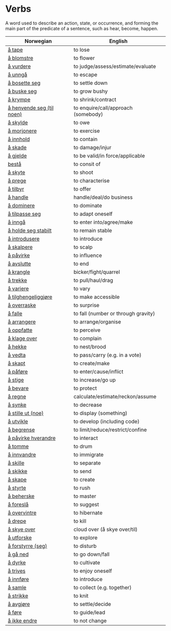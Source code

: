 # Verbs

A word used to describe an action, state, or occurrence, and forming the main part of the predicate of a sentence, such as hear, become, happen.

| Norwegian | English |
| --- | --- |
| [å tape](https://www.ordnett.no/search?language=no&phrase=å%20tape) | to lose |
| [å blomstre](https://www.ordnett.no/search?language=no&phrase=å%20blomstre) | to flower |
| [å vurdere](https://www.ordnett.no/search?language=no&phrase=å%20vurdere) | to judge/assess/estimate/evaluate |
| [å unngå](https://www.ordnett.no/search?language=no&phrase=å%20unngå) | to escape |
| [å bosette seg](https://www.ordnett.no/search?language=no&phrase=å%20bosette%20seg) | to settle down |
| [å buske seg](https://www.ordnett.no/search?language=no&phrase=å%20buske%20seg) | to grow bushy |
| [å krympe](https://www.ordnett.no/search?language=no&phrase=å%20krympe) | to shrink/contract |
| [å henvende seg (til noen)](https://www.ordnett.no/search?language=no&phrase=å%20henvende%20seg%20(til%20noen)) | to enquire/call/approach (somebody) |
| [å skylde](https://www.ordnett.no/search?language=no&phrase=å%20skylde) | to owe |
| [å morjonere](https://www.ordnett.no/search?language=no&phrase=å%20morjonere) | to exercise |
| [å innhold](https://www.ordnett.no/search?language=no&phrase=å%20innhold) | to contain |
| [å skade](https://www.ordnett.no/search?language=no&phrase=å%20skade) | to damage/injur |
| [å gjelde](https://www.ordnett.no/search?language=no&phrase=å%20gjelde) | to be valid/in force/applicable |
| [bestå](https://www.ordnett.no/search?language=no&phrase=bestå) | to consit of |
| [å skyte](https://www.ordnett.no/search?language=no&phrase=å%20skyte) | to shoot |
| [å prege](https://www.ordnett.no/search?language=no&phrase=å%20prege) | to characterise |
| [å tilbyr](https://www.ordnett.no/search?language=no&phrase=å%20tilbyr) | to offer |
| [å handle](https://www.ordnett.no/search?language=no&phrase=å%20handle) | handle/deal/do business |
| [å dominere](https://www.ordnett.no/search?language=no&phrase=å%20dominere) | to dominate |
| [å tilpasse seg](https://www.ordnett.no/search?language=no&phrase=å%20tilpasse%20seg) | to adapt oneself |
| [å inngå](https://www.ordnett.no/search?language=no&phrase=å%20inngå) | to enter into/agree/make |
| [å holde seg stabilt](https://www.ordnett.no/search?language=no&phrase=å%20holde%20seg%20stabilt) | to remain stable |
| [å introdusere](https://www.ordnett.no/search?language=no&phrase=å%20introdusere) | to introduce |
| [å skalpere](https://www.ordnett.no/search?language=no&phrase=å%20skalpere) | to scalp |
| [å påvirke](https://www.ordnett.no/search?language=no&phrase=å%20påvirke) | to influence |
| [å avslutte](https://www.ordnett.no/search?language=no&phrase=å%20avslutte) | to end |
| [å krangle](https://www.ordnett.no/search?language=no&phrase=å%20krangle) | bicker/fight/quarrel |
| [å trekke](https://www.ordnett.no/search?language=no&phrase=å%20trekke) | to pull/haul/drag |
| [å variere](https://www.ordnett.no/search?language=no&phrase=å%20variere) | to vary |
| [å tilghengeliggjøre](https://www.ordnett.no/search?language=no&phrase=å%20tilghengeliggjøre) | to make accessible |
| [å overraske](https://www.ordnett.no/search?language=no&phrase=å%20overraske) | to surprise |
| [å falle](https://www.ordnett.no/search?language=no&phrase=å%20falle) | to fall (number or through gravity) |
| [å arrangere](https://www.ordnett.no/search?language=no&phrase=å%20arrangere) | to arrange/organise |
| [å oppfatte](https://www.ordnett.no/search?language=no&phrase=å%20oppfatte) | to perceive |
| [å klage over](https://www.ordnett.no/search?language=no&phrase=å%20klage%20over) | to complain |
| [å hekke](https://www.ordnett.no/search?language=no&phrase=å%20hekke) | to nest/brood |
| [å vedta](https://www.ordnett.no/search?language=no&phrase=å%20vedta) | to pass/carry (e.g. in a vote) |
| [å skapt](https://www.ordnett.no/search?language=no&phrase=å%20skapt) | to create/make |
| [å påføre](https://www.ordnett.no/search?language=no&phrase=å%20påføre) | to enter/cause/inflict |
| [å stige](https://www.ordnett.no/search?language=no&phrase=å%20stige) | to increase/go up |
| [å bevare](https://www.ordnett.no/search?language=no&phrase=å%20bevare) | to protect |
| [å regne](https://www.ordnett.no/search?language=no&phrase=å%20regne) | calculate/estimate/reckon/assume |
| [å synke](https://www.ordnett.no/search?language=no&phrase=å%20synke) | to decrease |
| [å stille ut (noe)](https://www.ordnett.no/search?language=no&phrase=å%20stille%20ut%20(noe)) | to display (something) |
| [å utvikle](https://www.ordnett.no/search?language=no&phrase=å%20utvikle) | to develop (including code) |
| [å begrense](https://www.ordnett.no/search?language=no&phrase=å%20begrense) | to limit/reduce/restrict/confine |
| [å påvirke hverandre](https://www.ordnett.no/search?language=no&phrase=å%20påvirke%20hverandre) | to interact |
| [å tomme](https://www.ordnett.no/search?language=no&phrase=å%20tomme) | to drum |
| [å innvandre](https://www.ordnett.no/search?language=no&phrase=å%20innvandre) | to immigrate |
| [å skille](https://www.ordnett.no/search?language=no&phrase=å%20skille) | to separate |
| [å skikke](https://www.ordnett.no/search?language=no&phrase=å%20skikke) | to send |
| [å skape](https://www.ordnett.no/search?language=no&phrase=å%20skape) | to create |
| [å styrte](https://www.ordnett.no/search?language=no&phrase=å%20styrte) | to rush |
| [å beherske](https://www.ordnett.no/search?language=no&phrase=å%20beherske) | to master |
| [å foreslå](https://www.ordnett.no/search?language=no&phrase=å%20foreslå) | to suggest |
| [å overvintre](https://www.ordnett.no/search?language=no&phrase=å%20overvintre) | to hibernate |
| [å drepe](https://www.ordnett.no/search?language=no&phrase=å%20drepe) | to kill |
| [å skye over](https://www.ordnett.no/search?language=no&phrase=å%20skye%20over) | cloud over (å skye over/til) |
| [å utforske](https://www.ordnett.no/search?language=no&phrase=å%20utforske) | to explore |
| [å forstyrre (seg)](https://www.ordnett.no/search?language=no&phrase=å%20forstyrre%20(seg)) | to disturb |
| [å gå ned](https://www.ordnett.no/search?language=no&phrase=å%20gå%20ned) | to go down/fall |
| [å dyrke](https://www.ordnett.no/search?language=no&phrase=å%20dyrke) | to cultivate |
| [å trives](https://www.ordnett.no/search?language=no&phrase=å%20trives) | to enjoy oneself |
| [å innføre](https://www.ordnett.no/search?language=no&phrase=å%20innføre) | to introduce |
| [å samle](https://www.ordnett.no/search?language=no&phrase=å%20samle) | to collect (e.g. together) |
| [å strikke](https://www.ordnett.no/search?language=no&phrase=å%20strikke) | to knit |
| [å avgjøre](https://www.ordnett.no/search?language=no&phrase=å%20avgjøre) | to settle/decide |
| [å føre](https://www.ordnett.no/search?language=no&phrase=å%20føre) | to guide/lead |
| [å ikke endre](https://www.ordnett.no/search?language=no&phrase=å%20ikke%20endre) | to not change |

